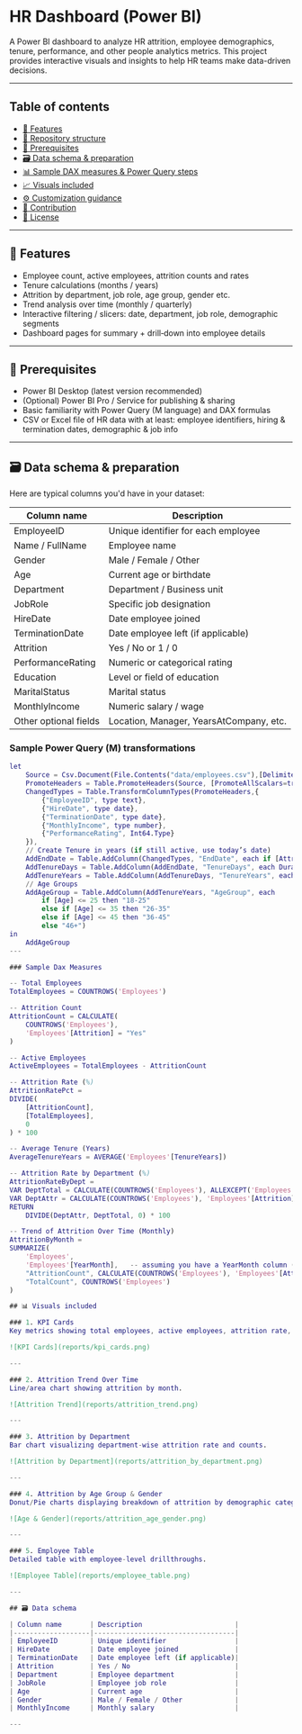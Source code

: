 # HR Dashboard (Power BI)

A Power BI dashboard to analyze HR attrition, employee demographics, tenure, performance, and other people analytics metrics. This project provides interactive visuals and insights to help HR teams make data-driven decisions.

---

## Table of contents

- [🚀 Features](#-features)  
- [📂 Repository structure](#-repository-structure)  
- [🔧 Prerequisites](#-prerequisites)  
- [🗃 Data schema & preparation](#-data-schema--preparation)  
- [📊 Sample DAX measures & Power Query steps](#-sample-dax-measures--power-query-steps)  
- [📈 Visuals included](#-visuals-included)  
- [⚙ Customization guidance](#-customization-guidance)  
- [🤝 Contribution](#-contribution)  
- [📄 License](#-license)

---

## 🚀 Features

- Employee count, active employees, attrition counts and rates  
- Tenure calculations (months / years)  
- Attrition by department, job role, age group, gender etc.  
- Trend analysis over time (monthly / quarterly)  
- Interactive filtering / slicers: date, department, job role, demographic segments  
- Dashboard pages for summary + drill‐down into employee details

---

## 🔧 Prerequisites

- Power BI Desktop (latest version recommended)  
- (Optional) Power BI Pro / Service for publishing & sharing  
- Basic familiarity with Power Query (M language) and DAX formulas  
- CSV or Excel file of HR data with at least: employee identifiers, hiring & termination dates, demographic & job info

---

## 🗃 Data schema & preparation

Here are typical columns you'd have in your dataset:

| Column name        | Description                                                |
|--------------------|------------------------------------------------------------|
| EmployeeID         | Unique identifier for each employee                       |
| Name / FullName    | Employee name                                             |
| Gender             | Male / Female / Other                                      |
| Age                | Current age or birthdate                                   |
| Department         | Department / Business unit                                 |
| JobRole            | Specific job designation                                    |
| HireDate           | Date employee joined                                        |
| TerminationDate    | Date employee left (if applicable)                         |
| Attrition          | Yes / No or 1 / 0                                           |
| PerformanceRating  | Numeric or categorical rating                               |
| Education          | Level or field of education                                 |
| MaritalStatus      | Marital status                                             |
| MonthlyIncome      | Numeric salary / wage                                       |
| Other optional fields | Location, Manager, YearsAtCompany, etc.                |

### Sample Power Query (M) transformations

```m
let
    Source = Csv.Document(File.Contents("data/employees.csv"),[Delimiter=",", Columns=12, Encoding=1252, QuoteStyle=QuoteStyle.Csv]),
    PromoteHeaders = Table.PromoteHeaders(Source, [PromoteAllScalars=true]),
    ChangedTypes = Table.TransformColumnTypes(PromoteHeaders,{
        {"EmployeeID", type text},
        {"HireDate", type date},
        {"TerminationDate", type date},
        {"MonthlyIncome", type number},
        {"PerformanceRating", Int64.Type}
    }),
    // Create Tenure in years (if still active, use today’s date)
    AddEndDate = Table.AddColumn(ChangedTypes, "EndDate", each if [Attrition] = "Yes" then [TerminationDate] else DateTime.Date(DateTime.LocalNow())),
    AddTenureDays = Table.AddColumn(AddEndDate, "TenureDays", each Duration.Days([EndDate] - [HireDate])),
    AddTenureYears = Table.AddColumn(AddTenureDays, "TenureYears", each Number.Round([TenureDays] / 365, 2)),
    // Age Groups
    AddAgeGroup = Table.AddColumn(AddTenureYears, "AgeGroup", each 
        if [Age] <= 25 then "18-25" 
        else if [Age] <= 35 then "26-35" 
        else if [Age] <= 45 then "36-45" 
        else "46+")
in
    AddAgeGroup
---

### Sample Dax Measures

-- Total Employees
TotalEmployees = COUNTROWS('Employees')

-- Attrition Count
AttritionCount = CALCULATE(
    COUNTROWS('Employees'),
    'Employees'[Attrition] = "Yes"
)

-- Active Employees
ActiveEmployees = TotalEmployees - AttritionCount

-- Attrition Rate (%)
AttritionRatePct = 
DIVIDE(
    [AttritionCount],
    [TotalEmployees],
    0
) * 100

-- Average Tenure (Years)
AverageTenureYears = AVERAGE('Employees'[TenureYears])

-- Attrition Rate by Department (%)
AttritionRateByDept = 
VAR DeptTotal = CALCULATE(COUNTROWS('Employees'), ALLEXCEPT('Employees', 'Employees'[Department]))
VAR DeptAttr = CALCULATE(COUNTROWS('Employees'), 'Employees'[Attrition] = "Yes", ALLEXCEPT('Employees', 'Employees'[Department]))
RETURN
    DIVIDE(DeptAttr, DeptTotal, 0) * 100

-- Trend of Attrition Over Time (Monthly)
AttritionByMonth = 
SUMMARIZE(
    'Employees',
    'Employees'[YearMonth],   -- assuming you have a YearMonth column (like YYYY-MM)
    "AttritionCount", CALCULATE(COUNTROWS('Employees'), 'Employees'[Attrition] = "Yes"),
    "TotalCount", COUNTROWS('Employees')
)

## 📊 Visuals included

### 1. KPI Cards  
Key metrics showing total employees, active employees, attrition rate, and average tenure.  

![KPI Cards](reports/kpi_cards.png)

---

### 2. Attrition Trend Over Time  
Line/area chart showing attrition by month.  

![Attrition Trend](reports/attrition_trend.png)

---

### 3. Attrition by Department  
Bar chart visualizing department-wise attrition rate and counts.  

![Attrition by Department](reports/attrition_by_department.png)

---

### 4. Attrition by Age Group & Gender  
Donut/Pie charts displaying breakdown of attrition by demographic categories.  

![Age & Gender](reports/attrition_age_gender.png)

---

### 5. Employee Table  
Detailed table with employee-level drillthroughs.  

![Employee Table](reports/employee_table.png)

---

## 🗃 Data schema

| Column name       | Description                       |
|-------------------|-----------------------------------|
| EmployeeID        | Unique identifier                 |
| HireDate          | Date employee joined              |
| TerminationDate   | Date employee left (if applicable)|
| Attrition         | Yes / No                          |
| Department        | Employee department               |
| JobRole           | Employee job role                 |
| Age               | Current age                       |
| Gender            | Male / Female / Other             |
| MonthlyIncome     | Monthly salary                    |

---
